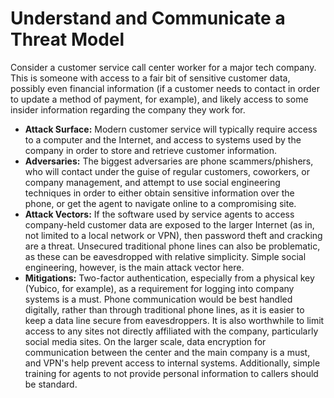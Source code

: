 # Understand and Communicate a Threat Model

Consider a customer service call center worker for a major tech company. This is someone with access to a fair bit of sensitive customer data, possibly even financial information (if a customer needs to contact in order to update a method of payment, for example), and likely access to some insider information regarding the company they work for.

- **Attack Surface:** Modern customer service will typically require access to a computer and the Internet, and access to systems used by the company in order to store and retrieve customer information.
- **Adversaries:** The biggest adversaries are phone scammers/phishers, who will contact under the guise of regular customers, coworkers, or company management, and attempt to use social engineering techniques in order to either obtain sensitive information over the phone, or get the agent to navigate online to a compromising site.
- **Attack Vectors:** If the software used by service agents to access company-held customer data are exposed to the larger Internet (as in, not limited to a local network or VPN), then password theft and cracking are a threat. Unsecured traditional phone lines can also be problematic, as these can be eavesdropped with relative simplicity. Simple social engineering, however, is the main attack vector here.
- **Mitigations:** Two-factor authentication, especially from a physical key (Yubico, for example), as a requirement for logging into company systems is a must. Phone communication would be best handled digitally, rather than through traditional phone lines, as it is easier to keep a data line secure from eavesdroppers. It is also worthwhile to limit access to any sites not directly affiliated with the company, particularly social media sites. On the larger scale, data encryption for communication between the center and the main company is a must, and VPN's help prevent access to internal systems. Additionally, simple training for agents to not provide personal information to callers should be standard.